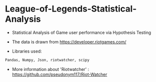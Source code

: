 # League-of-Legends-Statistical-Analysis
- Statistical Analysis of Game user performance via Hypothesis Testing

- The data is drawn from https://developer.riotgames.com/

- Libraries used:
```python
Pandas, Numpy, Json, riotwatcher, scipy
```
- More information about 'Riotwatcher' : https://github.com/pseudonym117/Riot-Watcher
